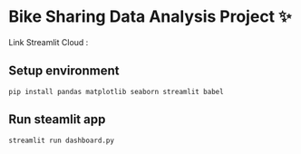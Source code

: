 # Bike Sharing Data Analysis Project ✨

Link Streamlit Cloud :

## Setup environment

```
pip install pandas matplotlib seaborn streamlit babel

```

## Run steamlit app

```
streamlit run dashboard.py

```
